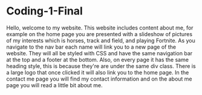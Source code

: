# Coding-1-Final
Hello, welcome to my website. This website includes content about me, for example on the home page you are presented with a slideshow of pictures of my interests which is horses, track and field, and playing Fortnite. As you navigate to the nav bar each name will link you to a new page of the website. They will all be styled with CSS and have the same navigation bar at the top and a footer at the bottom. Also, on every page it has the same heading style, this is because they're are under the same div class. There is a large logo that once clicked it will also link you to the home page. In the contact me page you will find my contact information and on the about me page you will read a little bit about me.   